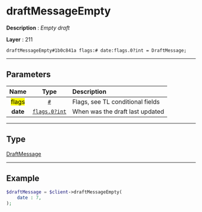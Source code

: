 # draftMessageEmpty

**Description** : *Empty draft*

**Layer** : 211

```tl
draftMessageEmpty#1b0c841a flags:# date:flags.0?int = DraftMessage;
```

---

## Parameters

| Name | Type | Description |
| :---: | :---: | :--- |
| <mark>flags</mark> | [`#`](type/#) | Flags, see TL conditional fields |
| **date** | [`flags.0?int`](type/int) | When was the draft last updated |

---

## Type

[DraftMessage](type/DraftMessage)

---

## Example

```php
$draftMessage = $client->draftMessageEmpty(
	date : 7,
);
```